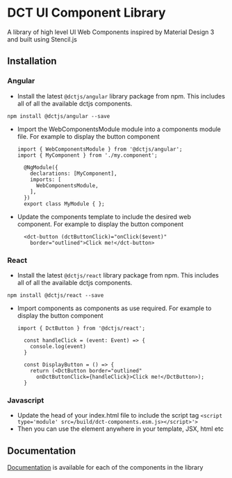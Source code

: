 # DCT UI Component Library

A library of high level UI Web Components inspired by Material Design 3 and built using Stencil.js

## Installation

### Angular
- Install the latest `@dctjs/angular` library package from npm. This includes all of all the available dctjs components.

 ````npm install @dctjs/angular --save````

- Import the WebComponentsModule module into a components module file. For example to display the button component

  ````
  import { WebComponentsModule } from '@dctjs/angular';
  import { MyComponent } from './my.component';
    
    @NgModule({
      declarations: [MyComponent],
      imports: [
        WebComponentsModule,
      ],
    })
    export class MyModule { };

  ````

- Update the components template to include the desired web component. For example to display the button component

  ````
    <dct-button (dctButtonClick)="onClick($event)"
      border="outlined">Click me!</dct-button>
  ````

### React
- Install the latest `@dctjs/react` library package from npm. This includes all of all the available dctjs components.
 
 ````npm install @dctjs/react --save````

- Import components as components as use required. For example to display the button component

  ````
  import { DctButton } from '@dctjs/react';

    const handleClick = (event: Event) => {
      console.log(event)
    }

    const DisplayButton = () => {
      return (<DctButton border="outlined"
        onDctButtonClick={handleClick}>Click me!</DctButton>);
    }
  ````

### Javascript
- Update the head of your index.html file to include the script tag
  `<script type='module' src=/build/dct-components.esm.js></script>'>`
- Then you can use the element anywhere in your template, JSX, html etc

## Documentation

[Documentation](https://davidctaylor.github.io/web-components/) is available for each of the components in the library

